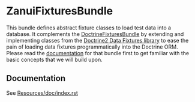 # ZanuiFixturesBundle

This bundle defines abstract fixture classes to load test data into a database. It complements the
[DoctrineFixturesBundle](https://github.com/doctrine/DoctrineFixturesBundle) by extending and implementing
classes from the [Doctrine2 Data Fixtures library](https://github.com/doctrine/data-fixtures) to ease the pain
of loading data fixtures programmatically into the Doctrine ORM.
Please read the [documentation](http://symfony.com/doc/current/bundles/DoctrineFixturesBundle/index.htm) for
that bundle first to get familiar with the basic concepts that we will build upon.

## Documentation

See [Resources/doc/index.rst](Resources/doc/index.rst)
